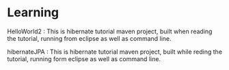# Learning
HelloWorld2 : This is hibernate tutorial maven project, built when reading the tutorial, running from eclipse as well as command line.

hibernateJPA : This is hibernate tutorial maven project, built while reding the tutorial, running form eclipse as well as command line.
